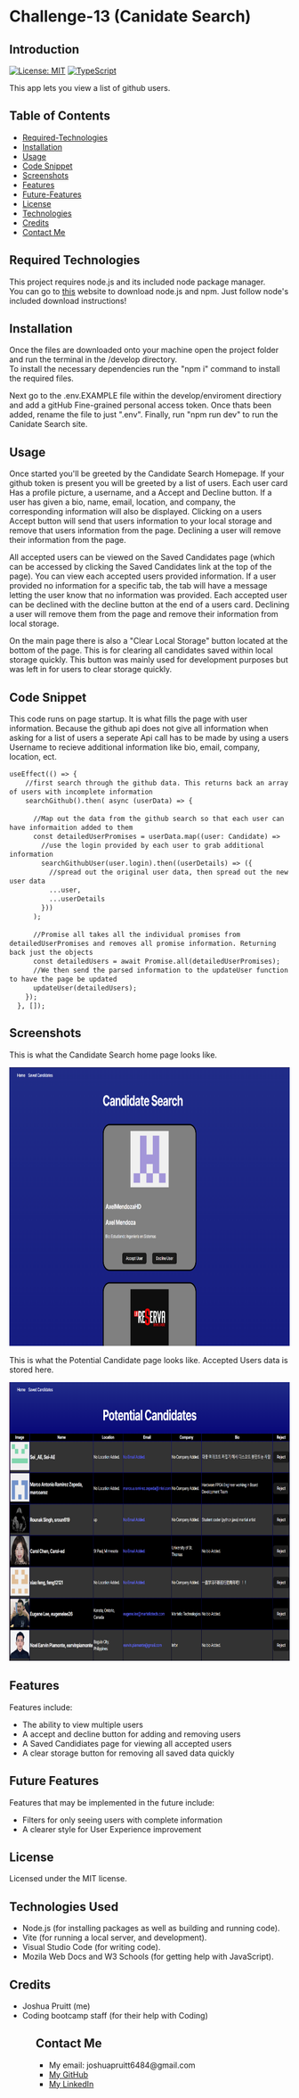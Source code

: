 # Challenge-13 (Canidate Search)

## Introduction
[![License: MIT](https://img.shields.io/badge/License-MIT-yellow.svg)](https://opensource.org/licenses/MIT)
[![TypeScript](https://badges.frapsoft.com/typescript/code/typescript.svg?v=101)](https://github.com/ellerbrock/typescript-badges/)

This app lets you view a list of github users. 

## Table of Contents 

* [Required-Technologies](#required-technologies)
* [Installation](#installation)
* [Usage](#usage)
* [Code Snippet](#code-snippet)
* [Screenshots](#screenshots)
* [Features](#features)
* [Future-Features](#future-features)
* [License](#license)
* [Technologies](#technologies-used)
* [Credits](#credits)
* [Contact Me](#contact-me)

## Required Technologies
This project requires node.js and its included node package manager.\
You can go to <a href="https://nodejs.org/en/download/package-manager">this</a> website to download node.js and npm. Just follow node's included download instructions!

## Installation
Once the files are downloaded onto your machine open the project folder and run the terminal in the /develop directory.\
To install the necessary dependencies run the "npm i" command to install the required files. 

Next go to the .env.EXAMPLE file within the develop/enviroment directiory and add a gitHub Fine-grained personal access token. Once thats been added, rename the file to just ".env". Finally, run "npm run dev" to run the Canidate Search site.

## Usage
Once started you'll be greeted by the Candidate Search Homepage. If your github token is present you will be greeted by a list of users. Each user card Has a profile picture, a username, and a Accept and Decline button. If a user has given a bio, name, email, location, and company, the corresponding information will also be displayed. Clicking on a users Accept button will send that users information to your local storage and remove that users information from the page. Declining a user will remove their information from the page. 

All accepted users can be viewed on the Saved Candidates page (which can be accessed by clicking the Saved Candidates link at the top of the page). You can view each accepted users provided information. If a user provided no information for a specific tab, the tab will have a message letting the user know that no information was provided. Each accepted user can be declined with the decline button at the end of a users card. Declining a user will remove them from the page and remove their information from local storage.

On the main page there is also a "Clear Local Storage" button located at the bottom of the page. This is for clearing all candidates saved within local storage quickly. This button was mainly used for development purposes but was left in for users to clear storage quickly. 

## Code Snippet
This code runs on page startup. It is what fills the page with user information. Because the github api does not give all information when asking for a list of users a seperate Api call has to be made by using a users Username to recieve additional information like bio, email, company, location, ect. 

````
useEffect(() => {
    //first search through the github data. This returns back an array of users with incomplete information
    searchGithub().then( async (userData) => {

      //Map out the data from the github search so that each user can have informaition added to them
      const detailedUserPromises = userData.map((user: Candidate) => 
        //use the login provided by each user to grab additional information 
        searchGithubUser(user.login).then((userDetails) => ({
          //spread out the original user data, then spread out the new user data
          ...user,
          ...userDetails
        }))
      );

      //Promise all takes all the individual promises from detailedUserPromises and removes all promise information. Returning back just the objects
      const detailedUsers = await Promise.all(detailedUserPromises);
      //We then send the parsed information to the updateUser function to have the page be updated
      updateUser(detailedUsers);
    });
  }, []);
````

## Screenshots

This is what the Candidate Search home page looks like.

<img src='./Assets/candidateSearch.png' width='680' height='500'>

This is what the Potential Candidate page looks like. Accepted Users data is stored here.

<img src='./Assets/potentialCandidates.png' width='680' height='500'>

## Features
Features include: 
* The ability to view multiple users
* A accept and decline button for adding and removing users
* A Saved Candidiates page for viewing all accepted users
* A clear storage button for removing all saved data quickly

## Future Features
Features that may be implemented in the future include: 
* Filters for only seeing users with complete information
* A clearer style for User Experience improvement

## License
Licensed under the MIT license.

## Technologies Used
<ul>
<li>Node.js (for installing packages as well as building and running code).</li>
<li>Vite (for running a local server, and development).</li>
<li>Visual Studio Code (for writing code).</li>
<li>Mozila Web Docs and W3 Schools (for getting help with JavaScript).</li>
</ul>

## Credits
<ul>
<li>Joshua Pruitt (me)</li>
<li>Coding bootcamp staff (for their help with Coding)</li>
<ul>

## Contact Me
<ul>
<li>My email: joshuapruitt6484@gmail.com</li>
<li><a href=https://github.com/JoshuaPruitt>My GitHub</a></li>
<li><a href=https://www.linkedin.com/in/joshua-pruitt-1a494a311>My LinkedIn</a></li>
</ul>       
